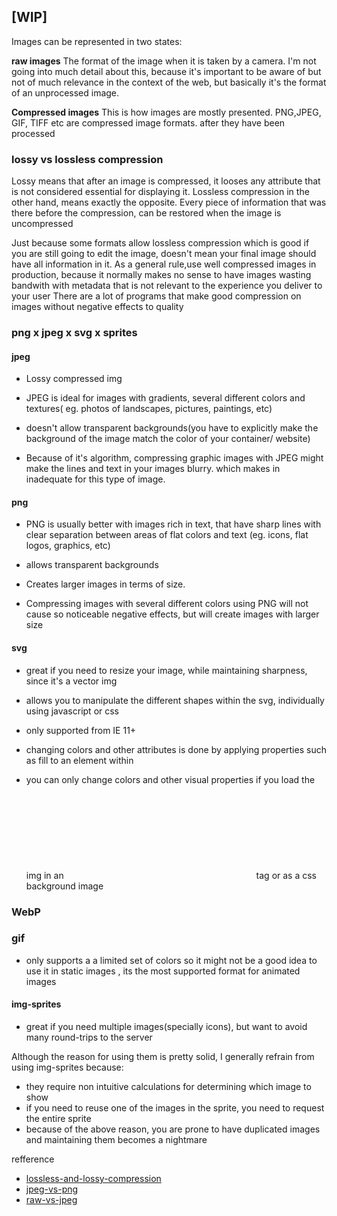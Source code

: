 ## [WIP]

Images can be represented in two states:

**raw images**
The format of the image when it is taken by a camera. I'm not going into much detail about this, because it's important to be aware of but not of much relevance in the context of the web, but basically it's the format of an unprocessed image.

**Compressed images**
This is how images are mostly presented. PNG,JPEG, GIF, TIFF etc are compressed image formats. after they have been processed

### lossy vs lossless compression
Lossy means that after an image is compressed, it looses any attribute that is not considered essential for displaying it.
Lossless compression in the other hand, means exactly the opposite. Every piece of information that was there before the compression, can be restored when the image is uncompressed

Just because some formats allow lossless compression which is good if you are still going to edit the image, doesn't mean your final image should have all information in it.
As a general rule,use well compressed images in production, because it normally makes no sense to have images wasting bandwith with metadata that is not relevant to the experience you deliver to your user
There are a lot of programs that make good compression on images without negative effects to quality

### png x jpeg x svg x sprites


#### jpeg
- Lossy compressed img
- JPEG is ideal for images with gradients, several different colors and textures( eg. photos of landscapes, pictures, paintings, etc)

- doesn't allow transparent backgrounds(you have to explicitly make the background of the image match the color of your container/ website)
- Because of it's algorithm, compressing graphic images with JPEG might make the lines and text in your images blurry. which makes in inadequate for this type of image.

#### png
- PNG is usually better with images rich in text, that have sharp lines with clear separation between areas of flat colors and text (eg. icons, flat logos, graphics, etc)
- allows transparent backgrounds

- Creates larger images in terms of size.
- Compressing images with several different colors using PNG will not cause so noticeable negative effects, but will create images with larger size

#### svg

- great if you need to resize your image, while maintaining sharpness, since it's a vector img
- allows you to manipulate the different shapes within the svg, individually using javascript or css

- only supported from  IE 11+
- changing colors and other attributes is done by applying properties such as fill to an element within
- you can only change colors and other visual properties if you load the img in an <svg> | <iframe> | <object> tag . It won't work if you load it within an <img> tag or as a css background image 

### WebP


### gif
- only supports a a limited set of colors so it might not be a good idea to use it in static images , its the most supported format for animated images

#### img-sprites
- great if you need multiple images(specially icons), but want to avoid many round-trips to the server

Although the reason for using them is pretty solid, I generally refrain from using img-sprites because:
 - they require non intuitive calculations for determining which image to show
 - if you need to reuse one of the images in the sprite, you need to request the entire sprite
 - because of the above reason, you are prone to have duplicated images and maintaining them becomes a nightmare
 
 
 refference 
 - [lossless-and-lossy-compression](https://whatis.techtarget.com/definition/lossless-and-lossy-compression)
 - [jpeg-vs-png](https://thrivethemes.com/jpeg-vs-png/)
 - [raw-vs-jpeg](https://digital-photography-school.com/raw-vs-jpeg/)
